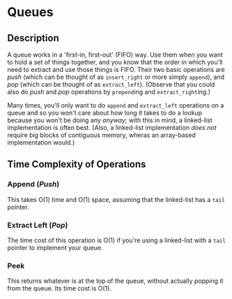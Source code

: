 Queues
======

Description
-----------
A queue works in a 'first-in, first-out' (FIFO) way. Use them when you want to
hold a set of things together, and you know that the order in which you'll need
to extract and use those things is FIFO. Their two basic operations are _push_
(which can be thought of as `insert_right` or more simply `append`), and _pop_
(which can be thought of as `extract_left`). (Observe that you could also do
_push_ and _pop_ operations by `prepend`ing and `extract_right`ing.)

Many times, you'll only want to do `append` and `extract_left`
operations on a queue and so you won't care about how long it takes to do a
lookup because you won't be doing any _anyway_; with this in mind, a linked-list
implementation is often best. (Also, a linked-list implementation *does not*
require big blocks of contiguous memory, wheras an array-based implementation
would.)

Time Complexity of Operations
-----------------------------
### Append (_Push_)
This takes O(1) time and O(1) space, assuming that the linked-list has a `tail`
pointer.

### Extract Left (_Pop_)
The time cost of this operation is O(1) if you're using a linked-list with a
`tail` pointer to implement your queue.

### Peek
This returns whatever is at the top of the queue, without actually popping it
from the queue. Its time cost is O(1).
